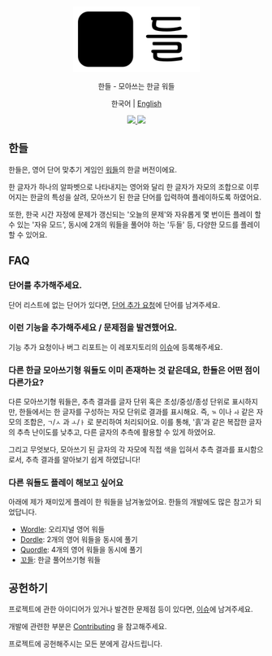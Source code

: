 <p align='center'>
  <img src='./public/resources/icons/wide-icon.svg' width='250'/>
</p>

<p align='center'>한들 - 모아쓰는 한글 워들</p>

<p align='center'>
  한국어 | <a href='./README.en.md'>English</a>
</p>

<p align='center'>
  <a href='https://github.com/wolimst/handle/actions/workflows/ci.yml'>
    <img src='https://github.com/wolimst/handle/actions/workflows/ci.yml/badge.svg'/>
  </a>
  <a href='https://github.com/wolimst/handle/actions/workflows/deploy.yml'>
    <img src='https://github.com/wolimst/handle/actions/workflows/deploy.yml/badge.svg'/>
  </a>
</p>

## 한들

한들은, 영어 단어 맞추기 게임인 [워들][wordle-wiki]의 한글 버전이에요.

한 글자가 하나의 알파벳으로 나타내지는 영어와 달리 한 글자가 자모의 조합으로 이루어지는 한글의 특성을 살려,
모아쓰기 된 한글 단어를 입력하여 플레이하도록 하였어요.

또한, 한국 시간 자정에 문제가 갱신되는 '오늘의 문제'와 자유롭게 몇 번이든 플레이 할 수 있는 '자유 모드',
동시에 2개의 워들을 풀어야 하는 '두들' 등, 다양한 모드를 플레이 할 수 있어요.

## FAQ

### 단어를 추가해주세요.

단어 리스트에 없는 단어가 있다면, [단어 추가 요청][add-new-words]에 단어를 남겨주세요.

### 이런 기능을 추가해주세요 / 문제점을 발견했어요.

기능 추가 요청이나 버그 리포트는 이 레포지토리의 [이슈][issues]에 등록해주세요.

### 다른 한글 모아쓰기형 워들도 이미 존재하는 것 같은데요, 한들은 어떤 점이 다른가요?

다른 모아쓰기형 워들은, 추측 결과를 글자 단위 혹은 초성/중성/종성 단위로 표시하지만,
한들에서는 한 글자를 구성하는 자모 단위로 결과를 표시해요.
즉, `ㄳ` 이나 `ㅘ` 같은 자모의 조합은, `ㄱ`/`ㅅ` 과 `ㅗ`/`ㅏ` 로 분리하여 처리되어요.
이를 통해, '흙'과 같은 복잡한 글자의 추측 난이도를 낮추고, 다른 글자의 추측에 활용할 수 있게 하였어요.

그리고 무엇보다, 모아쓰기 된 글자의 각 자모에 직접 색을 입혀서 추측 결과를 표시함으로서,
추측 결과를 알아보기 쉽게 하였답니다!

### 다른 워들도 플레이 해보고 싶어요

아래에 제가 재미있게 플레이 한 워들을 남겨놓았어요. 한들의 개발에도 많은 참고가 되었답니다.

- [Wordle][wordle-game]: 오리지널 영어 워들
- [Dordle][dordle-game]: 2개의 영어 워들을 동시에 풀기
- [Quordle][quordle-game]: 4개의 영어 워들을 동시에 풀기
- [꼬들][kordle-game]: 한글 풀어쓰기형 워들

## 공헌하기

프로젝트에 관한 아이디어가 있거나 발견한 문제점 등이 있다면, [이슈][issues]에 남겨주세요.

개발에 관련한 부분은 [Contributing][contributing] 을 참고해주세요.

프로젝트에 공헌해주시는 모든 분에게 감사드립니다.

[wordle-wiki]: https://ko.wikipedia.org/wiki/%EC%9B%8C%EB%93%A4
[add-new-words]: https://github.com/wolimst/handle/issues/7
[issues]: https://github.com/wolimst/handle/issues
[wordle-game]: https://www.nytimes.com/games/wordle/index.html
[dordle-game]: https://zaratustra.itch.io/dordle
[quordle-game]: https://www.quordle.com/
[kordle-game]: https://kordle.kr/
[contributing]: ./CONTRIBUTING.md
